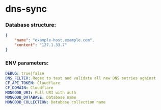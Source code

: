 # dns-sync

### Database structure:

```json
{
    "name": "example-host.example.com",
    "content": "127.1.33.7"
}
```

### ENV parameters:

```yaml
DEBUG: true|false
DNS_FILTER: Regex to test and validate all new DNS entries against
CF_API_TOKEN: Cloudflare
CF_DOMAIN: Cloudflare
MONGODB_URI: Full URI with auth
MONGODB_DATABASE: Database name
MONGODB_COLLECTION: Database collection name
```